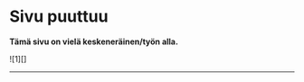 # Sivu puuttuu

__Tämä sivu on vielä keskeneräinen/työn alla.__

<figure class="fig-n border" style="margin:10px 0 0 0">
![1][]
</figure>

----

[1]: kuvat/dancing.png 

